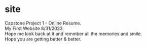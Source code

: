 # site
Capstone Project 1 - Online Resume. <br/>
My First Website 8/31/2023. <br/>
Hope me look back at it and remmber all the memories and smile. <br/>
Hope you are getting better & better. <br/>
